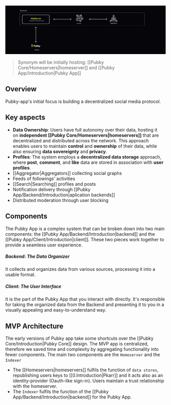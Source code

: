 ![pubkey-app](../images/pubky-app.png)

> Synonym will be initially hosting: [[Pubky Core/Homeservers|homeserver]] and [[Pubky App/Introduction|Pubky App]]

## Overview

Pubky-app's initial focus is building a decentralized social media protocol.

## Key aspects

- **Data Ownership**: Users have full autonomy over their data, hosting it on **independent [[Pubky Core/Homeservers|homeservers]]** that are decentralized and distributed across the network. This approach enables users to maintain **control** and **ownership** of their data, while also ensuring **data sovereignty** and **privacy**. 
- **Profiles**: The system employs a **decentralized data storage** approach, where **post**, **comment**, and **like** data are stored in association with **user profiles**.
- [[Aggregator|Aggregators]] collecting social graphs
- Feeds of followings' activities
- [[Search|Searching]] profiles and posts
- Notification delivery through [[Pubky App/Backend/Introduction|aplication backends]] 
- Distributed moderation through user blocking

## Components

The Pubky App is a complex system that can be broken down into two main components: the [[Pubky App/Backend/Introduction|backend]] and the [[Pubky App/Client/Introduction|client]]. These two pieces work together to provide a seamless user experience.

##### Backend: The Data Organizer

It collects and organizes data from various sources, processing it into a usable format.

##### Client: The User Interface

It is the part of the Pubky App that you interact with directly. It's responsible for taking the organized data from the Backend and presenting it to you in a visually appealing and easy-to-understand way.

## MVP Architecture

The early versions of Pubky app take some shortcuts over the [[Pubky Core/Introduction|Pubky Core]] design. The MVP app is centralized, therefore we saved time and complexity by aggregating functionality into fewer components. The main two components are the `Homeserver` and the `Indexer`

- The [[Homeservers|homeservers]] fulfils the function of `data stores`, republishing users keys to [[0.Introduction|Pkarr]] and it acts also as an identity-provider (Oauth-like sign-in). Users maintain a trust relationship with the homeserver.
- The `Indexer` fulfils the function of the [[Pubky App/Backend/Introduction|backend]] for the Pubky App. 
